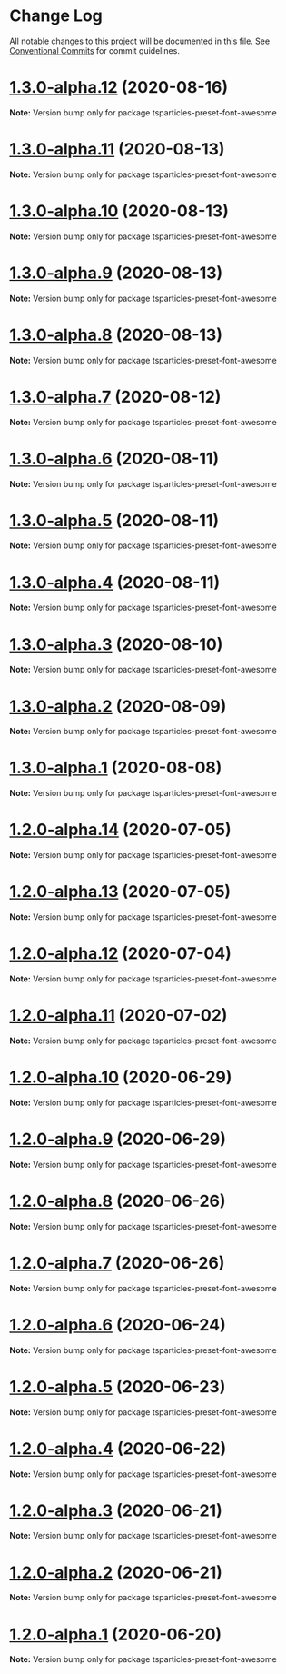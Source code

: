 # Change Log

All notable changes to this project will be documented in this file.
See [Conventional Commits](https://conventionalcommits.org) for commit guidelines.

# [1.3.0-alpha.12](https://github.com/matteobruni/tsparticles/compare/tsparticles-preset-font-awesome@1.2.8...tsparticles-preset-font-awesome@1.3.0-alpha.12) (2020-08-16)

**Note:** Version bump only for package tsparticles-preset-font-awesome





# [1.3.0-alpha.11](https://github.com/matteobruni/tsparticles/compare/tsparticles-preset-font-awesome@1.3.0-alpha.10...tsparticles-preset-font-awesome@1.3.0-alpha.11) (2020-08-13)

**Note:** Version bump only for package tsparticles-preset-font-awesome





# [1.3.0-alpha.10](https://github.com/matteobruni/tsparticles/compare/tsparticles-preset-font-awesome@1.3.0-alpha.9...tsparticles-preset-font-awesome@1.3.0-alpha.10) (2020-08-13)

**Note:** Version bump only for package tsparticles-preset-font-awesome





# [1.3.0-alpha.9](https://github.com/matteobruni/tsparticles/compare/tsparticles-preset-font-awesome@1.3.0-alpha.8...tsparticles-preset-font-awesome@1.3.0-alpha.9) (2020-08-13)

**Note:** Version bump only for package tsparticles-preset-font-awesome





# [1.3.0-alpha.8](https://github.com/matteobruni/tsparticles/compare/tsparticles-preset-font-awesome@1.3.0-alpha.7...tsparticles-preset-font-awesome@1.3.0-alpha.8) (2020-08-13)

**Note:** Version bump only for package tsparticles-preset-font-awesome





# [1.3.0-alpha.7](https://github.com/matteobruni/tsparticles/compare/tsparticles-preset-font-awesome@1.3.0-alpha.6...tsparticles-preset-font-awesome@1.3.0-alpha.7) (2020-08-12)

**Note:** Version bump only for package tsparticles-preset-font-awesome





# [1.3.0-alpha.6](https://github.com/matteobruni/tsparticles/compare/tsparticles-preset-font-awesome@1.3.0-alpha.5...tsparticles-preset-font-awesome@1.3.0-alpha.6) (2020-08-11)

**Note:** Version bump only for package tsparticles-preset-font-awesome





# [1.3.0-alpha.5](https://github.com/matteobruni/tsparticles/compare/tsparticles-preset-font-awesome@1.3.0-alpha.4...tsparticles-preset-font-awesome@1.3.0-alpha.5) (2020-08-11)

**Note:** Version bump only for package tsparticles-preset-font-awesome





# [1.3.0-alpha.4](https://github.com/matteobruni/tsparticles/compare/tsparticles-preset-font-awesome@1.3.0-alpha.3...tsparticles-preset-font-awesome@1.3.0-alpha.4) (2020-08-11)

**Note:** Version bump only for package tsparticles-preset-font-awesome





# [1.3.0-alpha.3](https://github.com/matteobruni/tsparticles/compare/tsparticles-preset-font-awesome@1.3.0-alpha.2...tsparticles-preset-font-awesome@1.3.0-alpha.3) (2020-08-10)

**Note:** Version bump only for package tsparticles-preset-font-awesome





# [1.3.0-alpha.2](https://github.com/matteobruni/tsparticles/compare/tsparticles-preset-font-awesome@1.3.0-alpha.1...tsparticles-preset-font-awesome@1.3.0-alpha.2) (2020-08-09)

**Note:** Version bump only for package tsparticles-preset-font-awesome





# [1.3.0-alpha.1](https://github.com/matteobruni/tsparticles/compare/tsparticles-preset-font-awesome@1.2.7...tsparticles-preset-font-awesome@1.3.0-alpha.1) (2020-08-08)

**Note:** Version bump only for package tsparticles-preset-font-awesome





# [1.2.0-alpha.14](https://github.com/matteobruni/tsparticles/compare/tsparticles-preset-font-awesome@1.2.0-alpha.13...tsparticles-preset-font-awesome@1.2.0-alpha.14) (2020-07-05)

**Note:** Version bump only for package tsparticles-preset-font-awesome





# [1.2.0-alpha.13](https://github.com/matteobruni/tsparticles/compare/tsparticles-preset-font-awesome@1.2.0-alpha.12...tsparticles-preset-font-awesome@1.2.0-alpha.13) (2020-07-05)

**Note:** Version bump only for package tsparticles-preset-font-awesome





# [1.2.0-alpha.12](https://github.com/matteobruni/tsparticles/compare/tsparticles-preset-font-awesome@1.2.0-alpha.11...tsparticles-preset-font-awesome@1.2.0-alpha.12) (2020-07-04)

**Note:** Version bump only for package tsparticles-preset-font-awesome





# [1.2.0-alpha.11](https://github.com/matteobruni/tsparticles/compare/tsparticles-preset-font-awesome@1.1.2...tsparticles-preset-font-awesome@1.2.0-alpha.11) (2020-07-02)

**Note:** Version bump only for package tsparticles-preset-font-awesome





# [1.2.0-alpha.10](https://github.com/matteobruni/tsparticles/compare/tsparticles-preset-font-awesome@1.2.0-alpha.9...tsparticles-preset-font-awesome@1.2.0-alpha.10) (2020-06-29)

**Note:** Version bump only for package tsparticles-preset-font-awesome





# [1.2.0-alpha.9](https://github.com/matteobruni/tsparticles/compare/tsparticles-preset-font-awesome@1.2.0-alpha.8...tsparticles-preset-font-awesome@1.2.0-alpha.9) (2020-06-29)

**Note:** Version bump only for package tsparticles-preset-font-awesome





# [1.2.0-alpha.8](https://github.com/matteobruni/tsparticles/compare/tsparticles-preset-font-awesome@1.2.0-alpha.7...tsparticles-preset-font-awesome@1.2.0-alpha.8) (2020-06-26)

**Note:** Version bump only for package tsparticles-preset-font-awesome





# [1.2.0-alpha.7](https://github.com/matteobruni/tsparticles/compare/tsparticles-preset-font-awesome@1.2.0-alpha.6...tsparticles-preset-font-awesome@1.2.0-alpha.7) (2020-06-26)

**Note:** Version bump only for package tsparticles-preset-font-awesome





# [1.2.0-alpha.6](https://github.com/matteobruni/tsparticles/compare/tsparticles-preset-font-awesome@1.2.0-alpha.5...tsparticles-preset-font-awesome@1.2.0-alpha.6) (2020-06-24)

**Note:** Version bump only for package tsparticles-preset-font-awesome





# [1.2.0-alpha.5](https://github.com/matteobruni/tsparticles/compare/tsparticles-preset-font-awesome@1.1.1...tsparticles-preset-font-awesome@1.2.0-alpha.5) (2020-06-23)

**Note:** Version bump only for package tsparticles-preset-font-awesome





# [1.2.0-alpha.4](https://github.com/matteobruni/tsparticles/compare/tsparticles-preset-font-awesome@1.1.0...tsparticles-preset-font-awesome@1.2.0-alpha.4) (2020-06-22)

**Note:** Version bump only for package tsparticles-preset-font-awesome





# [1.2.0-alpha.3](https://github.com/matteobruni/tsparticles/compare/tsparticles-preset-font-awesome@1.1.0...tsparticles-preset-font-awesome@1.2.0-alpha.3) (2020-06-21)

**Note:** Version bump only for package tsparticles-preset-font-awesome





# [1.2.0-alpha.2](https://github.com/matteobruni/tsparticles/compare/tsparticles-preset-font-awesome@1.1.0...tsparticles-preset-font-awesome@1.2.0-alpha.2) (2020-06-21)

**Note:** Version bump only for package tsparticles-preset-font-awesome





# [1.2.0-alpha.1](https://github.com/matteobruni/tsparticles/compare/tsparticles-preset-font-awesome@1.1.0...tsparticles-preset-font-awesome@1.2.0-alpha.1) (2020-06-20)

**Note:** Version bump only for package tsparticles-preset-font-awesome
